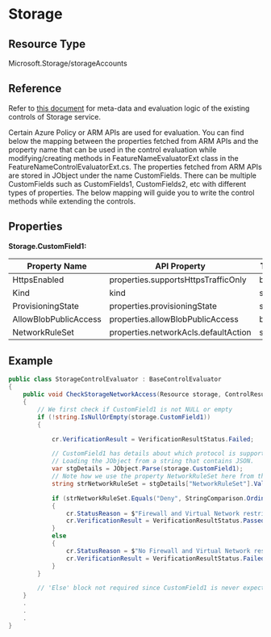 # Storage

## Resource Type
Microsoft.Storage/storageAccounts

## Reference
Refer to [this document](https://github.com/azsk/AzTS-docs/blob/main/Control%20coverage/Feature/Storage.md) for meta-data and evaluation logic of the existing controls of Storage service. 

Certain Azure Policy or ARM APIs are used for evaluation. You can find below the mapping between the properties fetched from ARM APIs and the property name that can be used in the control evaluation while modifying/creating methods in FeatureNameEvaluatorExt class in the FeatureNameControlEvaluatorExt.cs. The properties fetched from ARM APIs are stored in JObject under the name CustomFields. There can be multiple CustomFields such as CustomFields1, CustomFields2, etc with different types of properties. The below mapping will guide you to write the control methods while extending the controls.

## Properties

**Storage.CustomField1:**

| Property Name | API Property | Type |
|---|---|---|
| HttpsEnabled | properties.supportsHttpsTrafficOnly | bool |
| Kind |kind|string|
|ProvisioningState|properties.provisioningState|string|
|AllowBlobPublicAccess|properties.allowBlobPublicAccess|bool|
|NetworkRuleSet|properties.networkAcls.defaultAction|string|

## Example

``` CS
public class StorageControlEvaluator : BaseControlEvaluator
{
    public void CheckStorageNetworkAccess(Resource storage, ControlResult cr)
    {
        // We first check if CustomField1 is not NULL or empty
        if (!string.IsNullOrEmpty(storage.CustomField1))
        {

            cr.VerificationResult = VerificationResultStatus.Failed;

            // CustomField1 has details about which protocol is supported by Storage for traffic
            // Loading the JObject from a string that contains JSON.
            var stgDetails = JObject.Parse(storage.CustomField1);
            // Note how we use the property NetworkRuleSet here from the extracted JObject stgDetails.
            string strNetworkRuleSet = stgDetails["NetworkRuleSet"].Value<string>();

            if (strNetworkRuleSet.Equals("Deny", StringComparison.OrdinalIgnoreCase))
            {
                cr.StatusReason = $"Firewall and Virtual Network restrictions are defined for this storage";
                cr.VerificationResult = VerificationResultStatus.Passed;
            }
            else
            {
                cr.StatusReason = $"No Firewall and Virtual Network restrictions are defined for this storage";
                cr.VerificationResult = VerificationResultStatus.Failed;
            }
        }

        // 'Else' block not required since CustomField1 is never expected to be null
    }
    .
    .
    .
}
```
